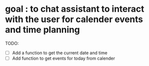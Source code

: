 # goal : to chat assistant to interact with the user for calender events and time planning

TODO:
- [ ] Add a function to get the current date and time
- [ ] Add function to get events for today from calender